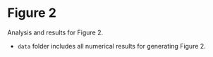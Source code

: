 # Figure 2

Analysis and results for Figure 2.

- `data` folder includes all numerical results for generating Figure 2.

